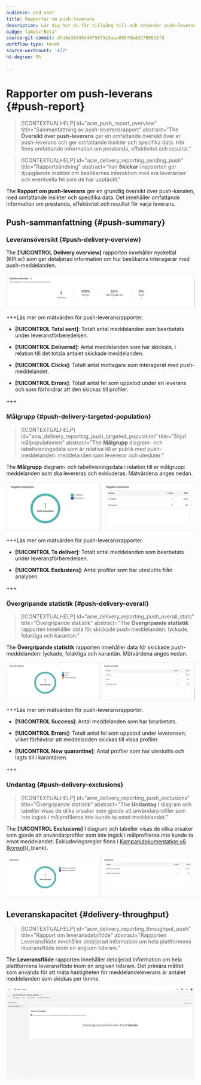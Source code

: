 ```yaml
---
audience: end-user
title: Rapporter om push-leverans
description: Lär dig hur du får tillgång till och använder push-leveransrapporter
badge: label="Beta"
source-git-commit: dfa5e38945e40758f9e3aaa89576bdd2789525fd
workflow-type: tm+mt
source-wordcount: '472'
ht-degree: 0%

---
```


# Rapporter om push-leverans {#push-report}

>[!CONTEXTUALHELP]
>id="acw_push_report_overview"
>title="Sammanfattning av push-leveransrapport"
>abstract="The **Översikt över push-leverans** ger en omfattande översikt över er push-leverans och ger omfattande insikter och specifika data. Här finns omfattande information om prestanda, effektivitet och resultat."

>[!CONTEXTUALHELP]
>id="acw_delivery_reporting_sending_push"
>title="Rapportsändning"
>abstract="han **Skickar** i rapporten ger djupgående insikter om besökarnas interaktion med era leveranser och eventuella fel som de har upptäckt."

The **Rapport om push-leverans** ger en grundlig översikt över push-kanalen, med omfattande insikter och specifika data. Det innehåller omfattande information om prestanda, effektivitet och resultat för varje leverans.

## Push-sammanfattning {#push-summary}

### Leveransöversikt {#push-delivery-overview}

The **[!UICONTROL Delivery overview]** rapporten innehåller nyckeltal (KPI:er) som ger detaljerad information om hur besökarna interagerar med push-meddelanden.

![](assets/reporting_push_3.png)

+++Läs mer om mätvärden för push-leveransrapporter.

* **[!UICONTROL Total sent]**: Totalt antal meddelanden som bearbetats under leveransförberedelsen.

* **[!UICONTROL Delivered]**: Antal meddelanden som har skickats, i relation till det totala antalet skickade meddelanden.

* **[!UICONTROL Clicks]**: Totalt antal mottagare som interagerat med push-meddelandet.

* **[!UICONTROL Errors]**: Totalt antal fel som uppstod under en leverans och som förhindrar att den skickas till profiler.

+++

### Målgrupp {#push-delivery-targeted-population}


>[!CONTEXTUALHELP]
>id="acw_delivery_reporting_push_targeted_population"
>title="Skjut målpopulationen"
>abstract="The **Målgrupp** diagram- och tabellvisningsdata som är relativa till er publik med push-meddelanden: meddelanden som levererar och utesluter."

The **Målgrupp** diagram- och tabellvisningsdata i relation till er målgrupp: meddelanden som ska levereras och exkluderas. Mätvärdena anges nedan.

![](assets/reporting_push_4.png)

+++Läs mer om mätvärden för push-leveransrapporter.

* **[!UICONTROL To deliver]**: Totalt antal meddelanden som bearbetats under leveransförberedelsen.

* **[!UICONTROL Exclusions]**: Antal profiler som har uteslutits från analysen.

+++

### Övergripande statistik {#push-delivery-overall}


>[!CONTEXTUALHELP]
>id="acw_delivery_reporting_push_overall_stats"
>title="Övergripande statistik"
>abstract="The **Övergripande statistik** rapporten innehåller data för skickade push-meddelanden: lyckade, felaktiga och karantän."

The **Övergripande statistik** rapporten innehåller data för skickade push-meddelanden: lyckade, felaktiga och karantän. Mätvärdena anges nedan.

![](assets/reporting_push_5.png)

+++Läs mer om mätvärden för push-leveransrapporter.

* **[!UICONTROL Success]**: Antal meddelanden som har bearbetats.

* **[!UICONTROL Errors]**: Totalt antal fel som uppstod under leveransen, vilket förhindrar att meddelanden skickas till vissa profiler.

* **[!UICONTROL New quarantine]**: Antal profiler som har uteslutits och lagts till i karantänen.

+++

### Undantag {#push-delivery-exclusions}


>[!CONTEXTUALHELP]
>id="acw_delivery_reporting_push_exclusions"
>title="Övergripande statistik"
>abstract="The **Undantag** I diagram och tabeller visas de olika orsaker som gjorde att användarprofiler som inte ingick i målprofilerna inte kunde ta emot meddelandet."

The **[!UICONTROL Exclusions]** I diagram och tabeller visas de olika orsaker som gjorde att användarprofiler som inte ingick i målprofilerna inte kunde ta emot meddelandet. Exkluderingsregler finns i [Kampanjdokumentation v8 (konsol)](https://experienceleague.adobe.com/docs/campaign/campaign-v8/send/failures/delivery-failures.html#push-error-types){_blank}.


![](assets/reporting_push_6.png)

## Leveranskapacitet {#delivery-throughput}

>[!CONTEXTUALHELP]
>id="acw_delivery_reporting_throughput_push"
>title="Rapport om leveransdataflöde"
>abstract="Rapporten Leveransflöde innehåller detaljerad information om hela plattformens leveransflöde inom en angiven tidsram."

The **Leveransflöde** rapporten innehåller detaljerad information om hela plattformens leveransflöde inom en angiven tidsram. Det primära måttet som används för att mäta hastigheten för meddelandeleverans är antalet meddelanden som skickas per timme.

![](assets/reporting_push_2.png)
